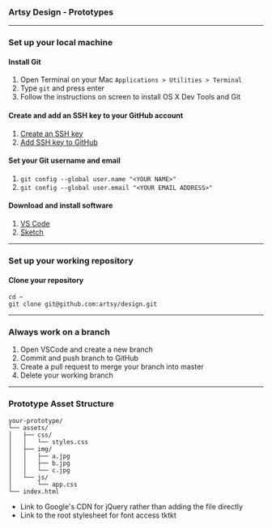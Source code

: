 ### Artsy Design - Prototypes

---

### Set up your local machine

#### Install Git
1. Open Terminal on your Mac `Applications > Utilities > Terminal`
2. Type `git` and press enter
3. Follow the instructions on screen to install OS X Dev Tools and Git

#### Create and add an SSH key to your GitHub account

1. [Create an SSH key](https://help.github.com/articles/generating-a-new-ssh-key-and-adding-it-to-the-ssh-agent/)
2. [Add SSH key to GitHub](https://help.github.com/articles/adding-a-new-ssh-key-to-your-github-account/)

#### Set your Git username and email
1. `git config --global user.name "<YOUR NAME>"`
2. `git config --global user.email "<YOUR EMAIL ADDRESS>"`

#### Download and install software
1. [VS Code](https://code.visualstudio.com/download)
2. [Sketch](https://www.sketchapp.com/)

---

### Set up your working repository

#### Clone your repository
```
cd ~
git clone git@github.com:artsy/design.git
```

---

### Always work on a branch
1. Open VSCode and create a new branch
2. Commit and push branch to GitHub
3. Create a pull request to merge your branch into master
4. Delete your working branch

---

### Prototype Asset Structure

```
your-prototype/
└── assets/
│   ├── css/
│   │   └── styles.css
│   ├── img/
│   │   ├── a.jpg
│   │   ├── b.jpg
│   │   └── c.jpg
│   └── js/
│       └── app.css
└── index.html
```

- Link to Google's CDN for jQuery rather than adding the file directly
- Link to the root stylesheet for font access tktkt 